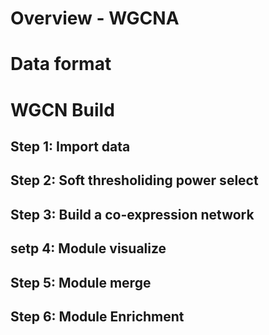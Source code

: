 # Overview - WGCNA


# Data format

# WGCN Build

## Step 1: Import data

## Step 2: Soft thresholiding power select

## Step 3: Build a co-expression network

## setp 4: Module visualize

## Step 5: Module merge

## Step 6: Module Enrichment
